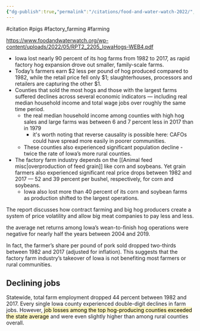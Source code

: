```yaml
---
{"dg-publish":true,"permalink":"/citations/food-and-water-watch-2022/","created":"2024-03-22T18:38:56.000+00:00","updated":"2025-10-10T23:56:21.972+01:00"}
---
```


#citation #pigs #factory_farming #farming 

https://www.foodandwaterwatch.org/wp-content/uploads/2022/05/RPT2_2205_IowaHogs-WEB4.pdf

- Iowa lost nearly 90 percent of its hog farms from 1982 to 2017, as rapid factory hog expansion drove out smaller, family-scale farms.
- Today’s farmers earn $2 less per pound of hog produced compared to 1982, while the retail price fell only $1; slaughterhouses, processors and retailers are capturing the other $1.
- Counties that sold the most hogs and those with the largest farms suffered declines across several economic indicators — including real median household income and total wage jobs over roughly the same time period. 
	- the real median household income among counties with high hog sales and large farms was between 6 and 7 percent less in 2017 than in 1979
		- it's worth noting that reverse causality is possible here: CAFOs could have spread more easily in poorer communities.
	- These counties also experienced significant population decline - twice the rate of Iowa’s more rural counties. 
- The factory farm industry depends on the [[Animal feed misc\|overproduction of feed grain]] like corn and soybeans. Yet grain farmers also experienced significant real price drops between 1982 and 2017 — 52 and 39 percent per bushel, respectively, for corn and soybeans. 
	- Iowa also lost more than 40 percent of its corn and soybean farms as production shifted to the largest operations.

The report discusses how contract farming and big hog producers create a system of price volatility and allow big meat companies to pay less and less.

the average net returns among Iowa’s wean-to-finish hog operations were negative for nearly half the years between 2004 and 2019.

In fact, the farmer’s share per pound of pork sold dropped two-thirds between 1982 and 2017 (adjusted for inflation). This suggests that the factory farm industry’s takeover of Iowa is not benefiting most farmers or rural communities. 

## Declining jobs
Statewide, total farm employment dropped 44 percent between 1982 and 2017. Every single Iowa county experienced double-digit declines in
farm jobs. However, <mark style="background: #FFF3A3A6;">job losses among the top hog-producing counties exceeded the state average</mark> and were even slightly higher than among rural
counties overall.